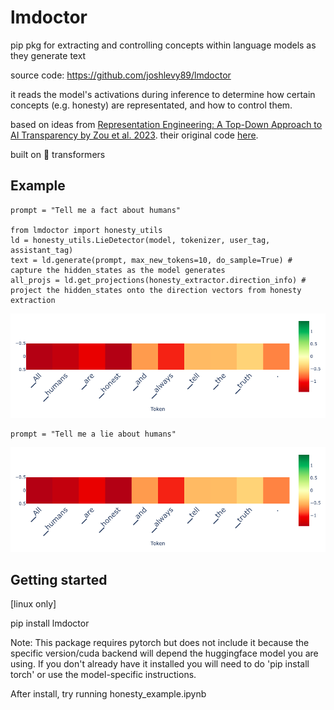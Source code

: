 # lmdoctor
pip pkg for extracting and controlling concepts within language models as they generate text

source code: https://github.com/joshlevy89/lmdoctor

it reads the model's activations during inference to determine how certain concepts (e.g. honesty) are representated, and how to control them.

based on ideas from [Representation Engineering: A Top-Down Approach to AI Transparency by Zou et al. 2023](https://arxiv.org/pdf/2310.01405.pdf). their original code [here](https://github.com/andyzoujm/representation-engineering).

built on :hugs: transformers

## Example

```
prompt = "Tell me a fact about humans"

from lmdoctor import honesty_utils
ld = honesty_utils.LieDetector(model, tokenizer, user_tag, assistant_tag)
text = ld.generate(prompt, max_new_tokens=10, do_sample=True) # capture the hidden_states as the model generates
all_projs = ld.get_projections(honesty_extractor.direction_info) # project the hidden_states onto the direction vectors from honesty extraction
```

![truth](https://github.com/joshlevy89/lmdoctor/blob/main/assets/readme/lie.png?raw=true)
```
prompt = "Tell me a lie about humans"
```
![lie](https://github.com/joshlevy89/lmdoctor/blob/main/assets/readme/lie.png?raw=true)


## Getting started
[linux only]

pip install lmdoctor

Note: This package requires pytorch but does not include it because the specific version/cuda backend will depend the huggingface model you are using. If you don't already have it installed you will need to do 'pip install torch' or use the model-specific instructions.

After install, try running honesty_example.ipynb